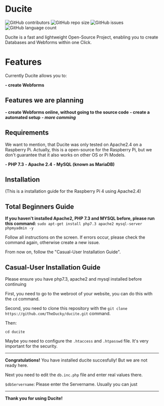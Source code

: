 # Ducite
![GitHub contributors](https://img.shields.io/github/contributors/TheDucky/ducite)  ![GitHub repo size](https://img.shields.io/github/repo-size/TheDucky/ducite)  ![GitHub issues](https://img.shields.io/github/issues-raw/TheDucky/ducite)   ![GitHub language count](https://img.shields.io/github/languages/count/TheDucky/ducite)

Ducite is a fast and lightweight Open-Source Project, enabling you to create Databases and Webforms within one Click.





# Features
Currently Ducite allows you to:

**- create Webforms**

## Features we are planning

**- create Webforms online, without going to the source code**
**- create a automated setup**
***- more comming***

## Requirements

We want to mention, that Ducite was only tested on Apache2.4 on a Raspberry Pi. Actually, this is a open-source for the Raspberry Pi, but we don't guarantee that it also works on other OS or Pi Models.

**- PHP 7.3**
**- Apache 2.4**
**- MySQL (known as MariaDB)**

## Installation
(This is a installation guide for the Raspberry Pi 4 using Apache2.4)

## Total Beginners Guide

**If you haven't installed Apache2, PHP 7.3 and MYSQL before, please run this command:**
`sudo apt-get install php7.3 apache2 mysql-server phpmyadmin -y`

Follow all instructions on the screen. If errors occur, please check the command again, otherwise create a new issue.

From now on, follow the "Casual-User Installation Guide".

## Casual-User Installation Guide
Please ensure you have php7.3, apache2 and mysql installed before continuing

First, you need to go to the webroot of your website, you can do this with the `cd` command.

Second, you need to clone this repository with the 
`git clone https://github.com/TheDucky/ducite.git` command.

Then:

`cd ducite`

Maybe you need to configure the `.htaccess` and `.htpasswd` file. It's very important for the security.

***

**Congratulations!** You have installed ducite succesfully!
But we are not ready here.

Next you need to edit the `db.inc.php` file and enter real values there.

`$dbServername`: Please enter the Servername. Usually you can just




***

**Thank you for using Ducite!**
